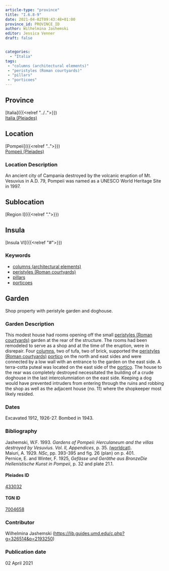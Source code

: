 ```yaml
---
article-type: "province"
title: "I.6.8-9"
date: 2021-04-02T09:43:48+01:00
province_id: PROVINCE_ID
author: Wilhelmina Jashemski
editor: Jessica Venner
draft: false


categories:
  - "Italia"
tags:
 - "columns (architectural elements)"
 - "peristyles (Roman courtyards)"
 - "pillars"
 - "porticoes"
---
```


## Province
[Italia]({{<relref "../..">}}) \
[Italia (Pleiades)](https://pleiades.stoa.org/places/1052)

## Location
[Pompeii]({{<relref "..">}}) \
[Pompeii (Pleiades)](https://pleiades.stoa.org/places/433032)


### Location Description
An ancient city of Campania destroyed by the volcanic eruption of Mt. Vesuvius in A.D. 79, Pompeii was named as a UNESCO World Heritage Site in 1997.

## Sublocation
[Region I]({{<relref ".">}})
## Insula
[Insula VI]({{<relref "#">}})

### Keywords
- [columns (architectural elements)](http://vocab.getty.edu/page/aat/300001571)
- [peristyles (Roman courtyards)](http://vocab.getty.edu/page/aat/300080971)
- [pillars](http://vocab.getty.edu/page/aat/300264605)
- [porticoes](http://vocab.getty.edu/page/aat/300004145)

## Garden
Shop property with peristyle garden and doghouse.

### Garden Description

This modest house had rooms opening off the small [peristyles (Roman courtyards)](http://vocab.getty.edu/page/aat/300080971) garden at the rear of the structure. The rooms had been remodeled to serve as a shop and at the time of the eruption, were in disrepair. Four [columns](http://vocab.getty.edu/page/aat/300001571), two of tufa, two of brick, supported the [peristyles (Roman courtyards)](http://vocab.getty.edu/page/aat/300080971) [portico](http://vocab.getty.edu/page/aat/300004145) on the north and east sides and were connected by a low wall with an entrance to the garden on the east side. A terra-cotta puteal was located on the east side of the [portico](http://vocab.getty.edu/page/aat/300004145). The house to the rear was completely destroyed necessitated the building of a crude doghouse in the last intercolumniation on the east side. Keeping a dog would have prevented intruders from entering through the ruins and robbing the shop as well as the adjacent house (no. 11) where the shopkeeper most likely resided.

<!--### Maps-->

<!--
OLD WAY (DO NOT USE)
![alt_text](../../images/image_name.ext)
*CAPTION*

NEW WAY ↓↓↓↓
{{< figure src="../../images/image_name.ext" alt="ALT_TEXT" title="CAPTION" >}}
-->


### Dates
Excavated 1912, 1926-27. Bombed in 1943.

### Bibliography

Jashemski, W.F. 1993. *Gardens of Pompeii: Herculaneum and the villas destroyed by Vesuvius. Vol. II, Appendices*, p. 35. [(worldcat)](http://www.worldcat.org/oclc/921816405).    
Maiuri, A. 1929. *NSc*, pp. 393-395 and fig. 26 (plan) on p. 401.  
Pernice, E. and Winter, F. 1925, *Gefässe und Geräthe aus BronzeDie Hellenistische Kunst in Pompeii*, p. 32 and plate 21.1.    

<!--#### Periodo ID-->

<!-- [PERIODO_ID](https://pleiades.stoa.org/places/PLEIADES_ID) -->

#### Pleiades ID

[433032](https://pleiades.stoa.org/places/433032)

#### TGN ID

[7004658](http://vocab.getty.edu/page/tgn/7004658)

### Contributor

Wilhelmina Jashemski (https://lib.guides.umd.edu/c.php?g=326514&p=2193250)

### Publication date

02 April 2021

<!--### Related articles-->

<!-- Links to other related articles. Leave blank for now -->